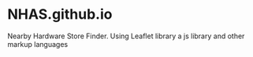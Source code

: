 # NHAS.github.io
Nearby Hardware Store Finder. Using Leaflet library a js library and other markup languages

